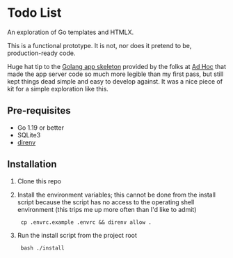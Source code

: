 # Todo List

An exploration of Go templates and HTMLX.

This is a functional prototype. It is not, nor does it pretend to be, production-ready code.

Huge hat tip to the [Golang app skeleton](https://adhoc.team/2021/03/29/simple-web-app-in-golang/) provided by the folks at [Ad Hoc](https://adhoc.team) that made the app server code so much more legible than my first pass, but still kept things dead simple and easy to develop against. It was a nice piece of kit for a simple exploration like this.

## Pre-requisites

* Go 1.19 or better
* SQLite3
* [direnv](https://direnv.net)

## Installation

1. Clone this repo
2. Install the environment variables; this cannot be done from the install script because the script has no access to the operating shell environment (this trips me up more often than I'd like to admit)

        cp .envrc.example .envrc && direnv allow .

3. Run the install script from the project root

        bash ./install
